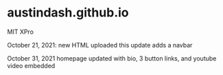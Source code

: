 # austindash.github.io
MIT XPro 
<!-- Portfolio header and image -->
October 21, 2021: new HTML uploaded
this update adds a navbar

October 31, 2021
homepage updated with bio, 3 button links, and youtube video embedded

